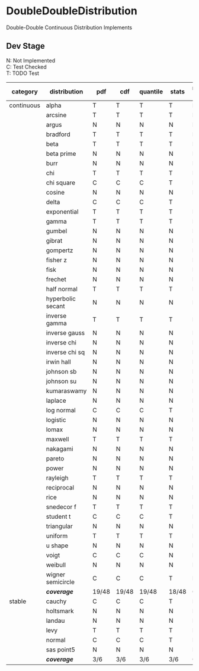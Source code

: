 # DoubleDoubleDistribution
 Double-Double Continuous Distribution Implements

## Dev Stage
N: Not Implemented  
C: Test Checked  
T: TODO Test  

| category   | distribution      | pdf   | cdf   | quantile | stats | random gen | define |
| ---------- | ----------------- | ----- | ----- | -------- | ----- | ---------- | ------ |
| continuous | alpha             | T     | T     | T        | T     | N          | N      |
|            | arcsine           | T     | T     | T        | T     | N          | N      |
|            | argus             | N     | N     | N        | N     | N          | N      |
|            | bradford          | T     | T     | T        | T     | N          | N      |
|            | beta              | T     | T     | T        | T     | N          | N      |
|            | beta prime        | N     | N     | N        | N     | N          | N      |
|            | burr              | N     | N     | N        | N     | N          | N      |
|            | chi               | T     | T     | T        | T     | N          | N      |
|            | chi square        | C     | C     | C        | T     | N          | N      |
|            | cosine            | N     | N     | N        | N     | N          | N      |
|            | delta             | C     | C     | C        | T     | -          | N      |
|            | exponential       | T     | T     | T        | T     | N          | N      |
|            | gamma             | T     | T     | T        | T     | N          | N      |
|            | gumbel            | N     | N     | N        | N     | N          | N      |
|            | gibrat            | N     | N     | N        | N     | N          | N      |
|            | gompertz          | N     | N     | N        | N     | N          | N      |
|            | fisher z          | N     | N     | N        | N     | N          | N      |
|            | fisk              | N     | N     | N        | N     | N          | N      |
|            | frechet           | N     | N     | N        | N     | N          | N      |
|            | half normal       | T     | T     | T        | T     | N          | N      |
|            | hyperbolic secant | N     | N     | N        | N     | N          | N      |
|            | inverse gamma     | T     | T     | T        | T     | N          | N      |
|            | inverse gauss     | N     | N     | N        | N     | N          | N      |
|            | inverse chi       | N     | N     | N        | N     | N          | N      |
|            | inverse chi sq    | N     | N     | N        | N     | N          | N      |
|            | irwin hall        | N     | N     | N        | N     | N          | N      |
|            | johnson sb        | N     | N     | N        | N     | N          | N      |
|            | johnson su        | N     | N     | N        | N     | N          | N      |
|            | kumaraswamy       | N     | N     | N        | N     | N          | N      |
|            | laplace           | N     | N     | N        | N     | N          | N      |
|            | log normal        | C     | C     | C        | T     | N          | N      |
|            | logistic          | N     | N     | N        | N     | N          | N      |
|            | lomax             | N     | N     | N        | N     | N          | N      |
|            | maxwell           | T     | T     | T        | T     | N          | N      |
|            | nakagami          | N     | N     | N        | N     | N          | N      |
|            | pareto            | N     | N     | N        | N     | N          | N      |
|            | power             | N     | N     | N        | N     | N          | N      |
|            | rayleigh          | T     | T     | T        | T     | N          | N      |
|            | reciprocal        | N     | N     | N        | N     | N          | N      |
|            | rice              | N     | N     | N        | N     | N          | N      |
|            | snedecor f        | T     | T     | T        | T     | N          | N      |
|            | student t         | C     | C     | C        | T     | N          | N      |
|            | triangular        | N     | N     | N        | N     | N          | N      |
|            | uniform           | T     | T     | T        | T     | N          | N      |
|            | u shape           | N     | N     | N        | N     | N          | N      |
|            | voigt             | C     | C     | C        | N     | N          | N      |
|            | weibull           | N     | N     | N        | N     | N          | N      |
|            | wigner semicircle | C     | C     | C        | T     | N          | N      |
|            | ***coverage***    | 19/48 | 19/48 | 19/48    | 18/48 | 0/48       | 0/48   |
| stable     | cauchy            | C     | C     | C        | T     | N          | N      |
|            | holtsmark         | N     | N     | N        | N     | N          | N      |
|            | landau            | N     | N     | N        | N     | N          | N      |
|            | levy              | T     | T     | T        | T     | N          | N      |
|            | normal            | C     | C     | C        | T     | N          | N      |
|            | sas point5        | N     | N     | N        | N     | N          | N      |
|            | ***coverage***    | 3/6   | 3/6   | 3/6      | 3/6   | 0/6        | 0/6    |
